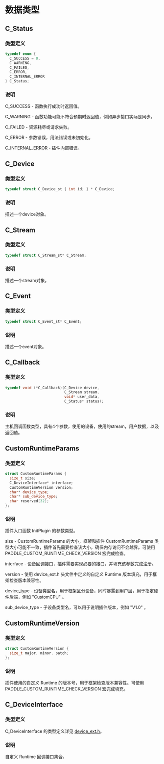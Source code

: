 # 数据类型

## C_Status

### 类型定义

```c++
typedef enum {
  C_SUCCESS = 0,
  C_WARNING,
  C_FAILED,
  C_ERROR,
  C_INTERNAL_ERROR
} C_Status;
```

### 说明

C_SUCCESS - 函数执行成功时返回值。

C_WARNING - 函数功能可能不符合预期时返回值，例如异步接口实际是同步。

C_FAILED - 资源耗尽或请求失败。

C_ERROR - 参数错误，用法错误或未初始化。

C_INTERNAL_ERROR - 插件内部错误。

## C_Device

### 类型定义

```c++
typedef struct C_Device_st { int id; } * C_Device;
```

### 说明

描述一个device对象。

## C_Stream

### 类型定义

```c++
typedef struct C_Stream_st* C_Stream;
```

### 说明

描述一个stream对象。

## C_Event

### 类型定义

```c++
typedef struct C_Event_st* C_Event;
```

### 说明

描述一个event对象。

## C_Callback

### 类型定义

```c++
typedef void (*C_Callback)(C_Device device,
                           C_Stream stream,
                           void* user_data,
                           C_Status* status);
```

### 说明

主机回调函数类型，具有4个参数，使用的设备，使用的stream，用户数据，以及返回值。

## CustomRuntimeParams

### 类型定义

```c++
struct CustomRuntimeParams {
  size_t size;
  C_DeviceInterface* interface;
  CustomRuntimeVersion version;
  char* device_type;
  char* sub_device_type;
  char reserved[32];
};
```

### 说明

插件入口函数 InitPlugin 的参数类型。

size - CustomRuntimeParams 的大小，框架和插件 CustomRuntimeParams 类型大小可能不一致，插件首先需要检查该大小，确保内存访问不会越界。可使用 PADDLE_CUSTOM_RUNTIME_CHECK_VERSION 宏完成检查。

interface - 设备回调接口，插件需要实现必要的接口，并填充该参数完成注册。

version - 使用 device_ext.h 头文件中定义的自定义 Runtime 版本填充，用于框架检查版本兼容性。

device_type - 设备类型名，用于框架区分设备，同时暴露到用户层，用于指定硬件后端，例如 "CustomCPU" 。

sub_device_type - 子设备类型名，可以用于说明插件版本，例如 "V1.0" 。

## CustomRuntimeVersion

### 类型定义

```c++
struct CustomRuntimeVersion {
  size_t major, minor, patch;
};
```

### 说明

插件使用的自定义 Runtime 的版本号，用于框架检查版本兼容性。可使用 PADDLE_CUSTOM_RUNTIME_CHECK_VERSION 宏完成填充。

## C_DeviceInterface

### 类型定义

C_DeviceInterface 的类型定义详见 [device_ext.h](https://github.com/PaddlePaddle/Paddle/blob/develop/paddle/phi/backends/device_ext.h)。

### 说明

自定义 Runtime 回调接口集合。

